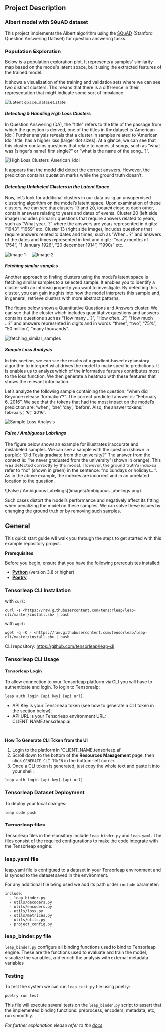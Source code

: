 
## Project Description
### Albert model with SQuAD dataset

This project implements the Albert algorithm using the [SQuAD](https://huggingface.co/datasets/squad) (Stanford Question Answering Dataset) for question
answering tasks.

### Population Exploration

Below is a population exploration plot. It represents a samples' similarity map based on the model's latent space,
built using the extracted features of the trained model.

It shows a visualization of the training and validation sets where we can see two distinct clusters. 
This means that there is a difference in their representation that might indicate some sort of imbalance.

![Latent space_dataset_state](images/population_exploration_dataset_state.png)

#### *Detecting & Handling High Loss Clusters*
In Question Answering (QA), the "title" refers to the title of the passage from which the question is derived, one of
the titles in the dataset is ‘American Idol’.
Further analysis reveals that a cluster in samples related to ‘American Idol’ title, has a higher loss
(larger dot sizes).
At a glance, we can see that this cluster contains questions that relate to names of songs, 
such as “what was [singer’s name] first single?” or “what is the name of the song…?”.

![High Loss Clusters_American_idol](images/High_loss_clusters_american_idol.png)

It appears that the model did detect the correct answers. However, the prediction contains quotation marks while the
ground truth doesn’t.

#### *Detecting Unlabeled Clusters in the Latent Space*

Now, let’s look for additional clusters in our data using an unsupervised clustering algorithm on the model’s latent
space.
Upon examination of these clusters, we can see that clusters 13 and 20, located close to each other, contain answers 
relating to years and dates of events. Cluster 20 (left side image) includes primarily questions that require answers
related to years, 
such as “What year…?” where the answers are years represented in digits: “1943”, “1659” etc. 
Cluster 13 (right side image), includes questions that require answers related to dates and times, such as “When.. ?” 
and answers of the dates and times represented in text and digits: “early months of 1754”, “1 January 1926”, 
“20 december 1914”, “1990s” etc.

<div style="display: flex">
  <img src="images/cluster_20.png" alt="Image 1" style="margin-right: 10px;">
  <img src="images/cluster_13.png" alt="Image 2" style="margin-left: 10px;">
</div>

#### *Fetching similar samples*

Another approach to finding clusters using the model’s latent space is fetching similar samples to a selected sample.
It enables you to identify a cluster with an intrinsic property you want to investigate. 
By detecting this cluster, you can gain insights into how the model interprets this sample and, in general, retrieve 
clusters with more abstract patterns.

The figure below shows a Quantitative Questions and Answers cluster. We can see that the cluster which includes 
quantitative questions and answers contains questions such as “How many …?”, “How often…?”, “How much …?” and answers 
represented in digits and in words: “three”, “two”, “75%”, “50 million”, “many thousands”.

![fetching_similar_samples](images/fetching_similar_samples.png)

#### *Sample Loss Analysis*
In this section, we can see the results of a gradient-based explanatory algorithm to interpret what drives the model to 
make specific predictions. It is enables us to analyze which of the informative features contributes most 
to the loss function. We then generate a heatmap with these features that shows the relevant information.

Let’s analyze the following sample containing the question: “when did Beyonce release ‘formation’?”. The correct 
predicted answer is: “February 6, 2016”. We see that the tokens that had the most impact on the model’s prediction are:
‘when’, ‘one’, ‘day’, ‘before’. Also, the answer tokens:’ february’, ‘6’,’ 2016′.

![Sample Loss Analysis](images/Sample_Loss_Analysis.png)

#### *False / Ambiguous Labelings*

The figure below shows an example for illustrates inaccurate and mislabeled samples.
We can see a sample with the question (shown in purple): “Did Tesla graduate from the university?” The answer from the 
context is: “he never graduated from the university” (shown in orange). This was detected correctly by the model. 
However, the ground truth’s indexes refer to “no” (shown in green) in the sentence: “no Sundays or holidays…”. As in 
the above example, the indexes are incorrect and in an unrelated location to the question.

![False / Ambiguous Labelings](images/Ambiguous Labelings.png)

Such cases distort the model’s performance and negatively affect its fitting when penalizing the model on these samples.
We can solve these issues by changing the ground truth or by removing such samples.

## General
This quick start guide will walk you through the steps to get started with this example repository project.

**Prerequisites**

Before you begin, ensure that you have the following prerequisites installed:

- **[Python](https://www.python.org/)** (version 3.8 or higher)
- **[Poetry](https://python-poetry.org/)**

### Tensorleap **CLI Installation**

with `curl`:

```
curl -s <https://raw.githubusercontent.com/tensorleap/leap-cli/master/install.sh> | bash
```

with `wget`:

```
wget -q -O - <https://raw.githubusercontent.com/tensorleap/leap-cli/master/install.sh> | bash
```

CLI repository: https://github.com/tensorleap/leap-cli

### Tensorleap CLI Usage

#### Tensorleap **Login**
To allow connection to your Tensorleap platform via CLI you will have to authenticate and login.
To login to Tensorealp:

```
leap auth login [api key] [api url].
```

- API Key is your Tensorleap token (see how to generate a CLI token in the section below).
- API URL is your Tensorleap environment URL: CLIENT_NAME.tensorleap.ai

<br> 

**How To Generate CLI Token from the UI**

1. Login to the platform in 'CLIENT_NAME.tensorleap.ai'
2. Scroll down to the bottom of the **Resources Management** page, then click `GENERATE CLI TOKEN`  in the bottom-left corner.
3. Once a CLI token is generated, just copy the whole text and paste it into your shell:

```
leap auth login [api key] [api url]
```

### Tensorleap Dataset Deployment

To deploy your local changes:

```
leap code push
```

### **Tensorleap files**

Tensorleap files in the repository include `leap_binder.py` and `leap.yaml`. The files consist of the  required configurations to make the code integrate with the Tensorleap engine:

### **leap.yaml file**
leap.yaml file is configured to a dataset in your Tensorleap environment and is synced to the dataset saved in the environment.

For any additional file being used we add its path under `include` parameter:

```
include:
  - leap_binder.py
  - utils/decoders.py
  - utils/encoders.py
  - utils/loss.py
  - utils/metrices.py
  - utils/utils.py
  - project_config.py
```

### **leap_binder.py file**
`leap_binder.py` configure all binding functions used to bind to Tensorleap engine. These are the functions used to evaluate and train the model, visualize the variables, and enrich the analysis with external metadata variables

### Testing

To test the system we can run `leap_test.py` file using poetry:

```
poetry run test
```

This file will execute several tests on the `leap_binder.py` script to assert that the implemented binding functions: preprocess, encoders,  metadata, etc,  run smoothly.

*For further explanation please refer to the [docs](https://docs.tensorleap.ai/)*




